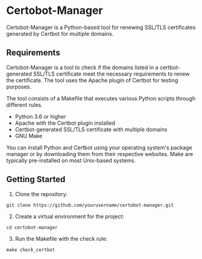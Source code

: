 # Certobot-Manager

Certobot-Manager is a Python-based tool for renewing SSL/TLS certificates generated by Certbot for multiple domains.

## Requirements

Certobot-Manager is a tool to check if the domains listed in a certbot-generated SSL/TLS certificate meet the necessary requirements to renew the certificate. The tool uses the Apache plugin of Certbot for testing purposes.

The tool consists of a Makefile that executes various Python scripts through different rules.

* Python 3.6 or higher
* Apache with the Certbot plugin installed
* Certbot-generated SSL/TLS certificate with multiple domains
* GNU Make

You can install Python and Certbot using your operating system's package manager or by downloading them from their respective websites. Make are typically pre-installed on most Unix-based systems.

## Getting Started

1. Clone the repository:

`git clone https://github.com/yourusername/certobot-manager.git`

2. Create a virtual environment for the project:

`cd certobot-manager`

3. Run the Makefile with the check rule:

`make check_certbot`